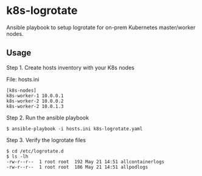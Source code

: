 # k8s-logrotate
Ansible playbook to setup logrotate for on-prem Kubernetes master/worker nodes.

## Usage

Step 1. Create hosts inventory with your K8s nodes

File: hosts.ini
```
[k8s-nodes]
k8s-worker-1 10.0.0.1
k8s-worker-2 10.0.0.2
k8s-worker-2 10.0.1.3
```

Step 2. Run the ansible playbook
```
$ ansible-playbook -i hosts.ini k8s-logrotate.yaml
```

Step 3. Verify the logrotate files
```
$ cd /etc/logrotate.d
$ ls -lh
-rw-r--r--  1 root root  192 May 21 14:51 allcontainerlogs
-rw-r--r--  1 root root  186 May 21 14:51 allpodlogs
```
